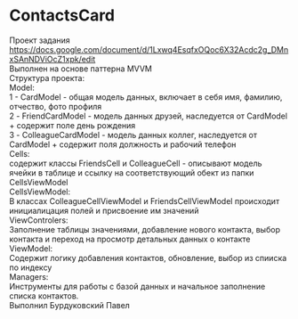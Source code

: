 # ContactsCard
Проект задания https://docs.google.com/document/d/1Lxwq4EsqfxOQoc6X32Acdc2g_DMnxSAnNDViOcZ1xpk/edit <br>
Выполнен на основе паттерна MVVM  <br>
Структура проекта: <br>
	Model: <br>
1 - CardModel - общая модель данных, включает в себя имя, фамилию, отчество, фото профиля <br>
2 - FriendCardModel - модель данных друзей, наследуется от CardModel + содержит поле день рождения <br>
3 - ColleagueCardModel -  модель данных коллег, наследуется от CardModel + содержит поля должность и рабочий телефон <br>
	Cells:  <br>
содержит классы FriendsCell и ColleagueCell - описывают модель ячейки в таблице и ссылку на соответствующий обект из папки  <br> CellsViewModel <br>
	СellsViewModel:  <br>
В классах  ColleagueCellViewModel и FriendsCellViewModel происходит инициалицация полей и присвоение им значений  <br>
	ViewControlers: <br> 
Заполнение таблицы значениями, добавление нового контакта, выбор контакта и переход на просмотр детальных данных о контакте <br>
<t>	ViewModel: <br>
Содержит логику добавления контактов, обновление, выбор из спииска по индексу <br>
	Managers: <br>
Инструменты для работы с базой данных и начальное заполнение списка контактов. <br>
Выполнил Бурдуковский Павел <br>

